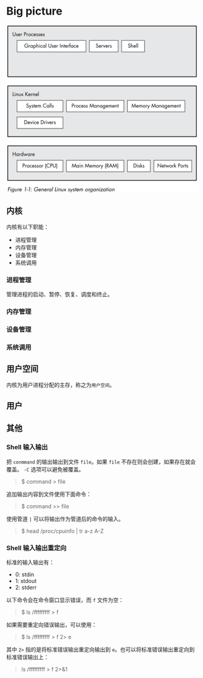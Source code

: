 # Big picture

![layers](./layers.png)

## 内核

内核有以下职能：

- 进程管理
- 内存管理
- 设备管理
- 系统调用

### 进程管理

管理进程的启动、暂停、恢复、调度和终止。

### 内存管理

### 设备管理

### 系统调用

## 用户空间

内核为用户进程分配的主存，称之为`用户空间`。

## 用户


## 其他

### Shell 输入输出

把 `conmmand` 的输出输出到文件 `file`。如果 `file` 不存在则会创建，如果存在就会覆盖。 `-C` 选项可以避免被覆盖。
> $ command > file

追加输出内容到文件使用下面命令：
> $ command >> file

使用管道 `|` 可以将输出作为管道后的命令的输入。
> $ head /proc/cpuinfo | tr a-z A-Z


### Shell 输入输出重定向

标准的输入输出有：
- 0: stdin
- 1: stdout
- 2: stderr

以下命令会在命令窗口显示错误，而 `f` 文件为空：
> $ ls /fffffffff > f

如果需要重定向错误输出，可以使用：
> $ ls /fffffffff > f 2> e

其中 `2>` 指的是将标准错误输出重定向输出到 `e`。也可以将标准错误输出重定向到标准错误输出上：
> ls /fffffffff > f 2>&1


